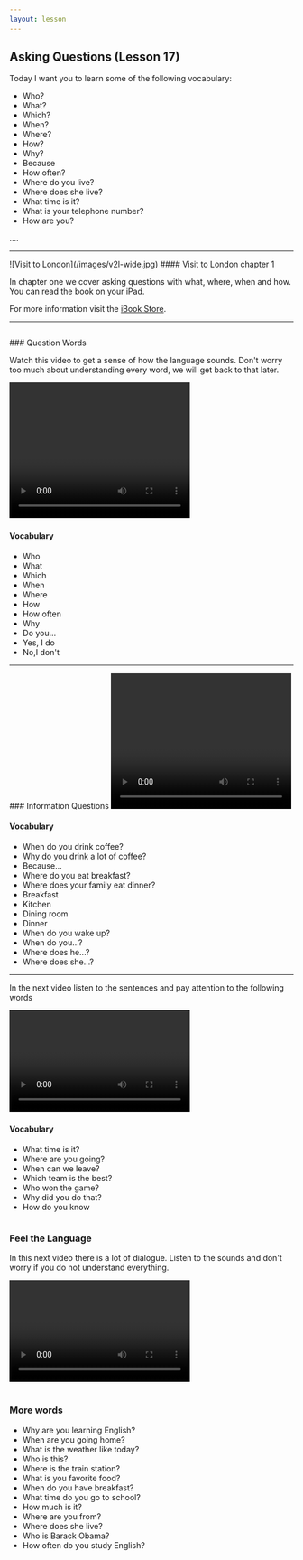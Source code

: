 ```yaml
---
layout: lesson
---
```

## Asking Questions (Lesson 17)


Today I want you to learn some of the following vocabulary:

* Who?
* What?
* Which?
* When?
* Where?
* How?
* Why? 
* Because
* How often? 
* Where do you live?
* Where does she live?  
* What time is it? 
* What is your telephone number? 
* How are you?

….

<hr>
![Visit to London](/images/v2l-wide.jpg)
#### Visit to London chapter 1

In chapter one we cover asking questions with what, where, when and how. 
You can read the book on your iPad.

For more information visit the [iBook Store](https://itunes.apple.com/us/book/portuguese-for-travelers/id568515833).

<hr>

<hr style="page-break-before:always;height:0;">
### Question Words

Watch this video to get a sense of how the language sounds. Don't worry too much about understanding every word, we will get back to that later.


<video width="320" height="240" preload="none">
    <source type="video/youtube" src="http://www.youtube.com/watch?v=KYQ1C_vmVqk&list=FLLWtwPlc7oWphbETPsP7oDg&index=447" />
</video>

#### Vocabulary

* Who
* What
* Which
* When
* Where
* How
* How often
* Why
* Do you...
* Yes, I do
* No,I don't 


<hr>
### Information Questions

<video width="320" height="240" preload="none">
    <source type="video/youtube" src="http://www.youtube.com/watch?v=zDokrqCNkqA" />
</video>

#### Vocabulary

* When do you drink coffee?
* Why do you drink a lot of coffee?
* Because...
* Where do you eat breakfast?
* Where does your family eat dinner?
* Breakfast
* Kitchen 
* Dining room
* Dinner
* When do you wake up?
* When do you...?
* Where does he...?
* Where does she...?



<hr>

In the next video listen to the sentences and pay attention to the following words


<video width="320" height="180" preload="none">
    <source type="video/youtube" src="http://www.youtube.com/watch?v=8GHo9PAwY24&list=PL0DF9F86B8C90F75B" />
</video>

#### Vocabulary

* What time is it?
* Where are you going? 
* When can we leave?
* Which team is the best?
* Who won the game?
* Why did you do that?
* How do you know


<hr style="page-break-before:always;height:0;">

### Feel the Language

In this next video there is a lot of dialogue. 
Listen to the sounds and don't worry if you do not understand everything.

<video width="320" height="180" preload="none">
    <source type="video/youtube" src="http://www.youtube.com/watch?v=xGh2RY9-sk4" />
</video>


<hr style="page-break-before:always;height:0;">

### More words


* Why are you learning English?
* When are you going home?
* What is the weather like today?
* Who is this? 
* Where is the train station?
* What is you favorite food?
* When do you have breakfast?
* What time do you go to school?
* How much is it?
* Where are you from?
* Where does she live? 
* Who is Barack Obama? 
* How often do you study English?






